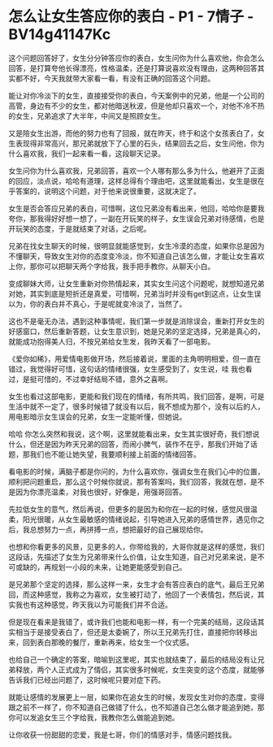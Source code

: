 # 怎么让女生答应你的表白 - P1 - 7情子 - BV14g41147Kc

这个问题回答好了，女生分分钟答应你的表白，女生问你为什么喜欢他，你会怎么回答，是打算夸他长得漂亮，性格温柔，还是打算说喜欢没有理由，这两种回答其实都不好，今天我就带大家看一看，有没有正确的回答这个问题。

能让对你冷淡下的女生，直接接受你的表白，今天案例中的兄弟，他是一个公司的高管，身边有不少的女生，都对他暗送秋波，但是他却只喜欢一个，对他不冷不热的女生，兄弟追求了大半年，中间又是照顾女生。

又是陪女生出游，而他的努力也有了回报，就在昨天，终于和这个女孩表白了，女生表现得非常高兴，那兄弟就放下了心里的石头，结果回去之后，女生问他，你为什么喜欢我，我们一起来看一看，这段聊天记录。

女生问你为什么喜欢我，兄弟回答，喜欢一个人哪有那么多为什么，他避开了正面的回应，淡点说，哈哈有道理，这样总得有个理由吧，这里就能看出，女生是很在乎答案的，说明这个问题，对于他来说很重要，这就决定了。

女生是否会答应兄弟的表白，可惜啊，这位兄弟没有看出来，他回，哈哈你是要我夸你，那我得好好想一想了，一副在开玩笑的样子，女生误会兄弟对待感情，也是开玩笑的态度，于是就结束了对话，之后呢。

兄弟在找女生聊天的时候，很明显就能感觉到，女生冷漠的态度，如果你总是因为不懂聊天，导致女生对你的态度变冷淡，你不知道自己该怎么做，才能让女生喜欢上你，那你可以把聊天两个字给我，我手把手教你，从聊天小白。

变成聊妹大师，让女生重新对你热情起来，其实女生问这个问题呢，就想知道兄弟对她，其实到底是短折还是真爱，可惜啊，兄弟当时并没有get到这点，让女生误以为，你的表白并不真心，于是呢就变冷淡了，当然了。

这也不是毫无办法，遇到这种事情呢，我们第一步就是消除误会，重新打开女生的好感窗口，然后重新答题，让女生意识到，她是兄弟的坚定选择，兄弟是真心的，就能成功抱得美人归，不按兄弟给女生发，我昨天看了一部电影。

《爱你如稀》，用爱情电影做开场，然后接着说，里面的主角明明相爱，但一直在错过，我觉得好可惜，这句话的情绪很强，女生感受到了，女生说，哇 我也看过，是挺可惜的，不过幸好结局不错，意外之喜啊。

女生也看过这部电影，更能和我们现在的情绪，有所共鸣，我们回答，是啊，可是生活中就不一定了，很多时候错了就没有以后，我不想成为那个，没有以后的人，用电影暗示女生误会的兄弟，女生一定能听懂，但她说。

哈哈 你怎么突然和我说，这个啊，这里就能看出来，女生其实很好奇，我们想说什么，但还是因为昨天兄弟的回答，而闹小脾气，装作不在乎，那我们开始了话题，那我们也不能让她失望，我要顺利接上前面的情绪回答。

看电影的时候，满脑子都是你问的，为什么喜欢你，强调女生在我们心中的位置，顺利把问题重启，那么这个时候你就说，那有答案吗，我们回答，我就在想，是不是因为你漂亮温柔，对我也很好，好像是，用强哥回答。

先拉低女生的意气，然后再说，但更多的是因为和你在一起的时候，感觉风很温柔，阳光很暖，从女生最敏感的情绪说起，引导她进入兄弟的感情世界，遇见你之后，我总想努力一点，再拼搏一点，想把最好的自己展现给你。

也想和你看更多的风景，见更多的人，你带给我的，大哥你就是这样的感觉，我们这段话，先描述了女生为兄弟带来什么价值，让女生知道，自己对兄弟来说，是不可或缺的，再规划一小段的未来，让她更能感受到自己。

是兄弟那个坚定的选择，那么这样一来，女生才会有答应表白的底气，最后王兄弟回，而这种感觉，我称之为喜欢，女生被打动了，他回了一个表情包，然后说，其实我也有这种感觉，昨天我以为可能我们并不合适。

但是现在看来是我错了，或许我们也能和电影一样，有一个完美的结局，这段话其实相当于是接受表白了，但还是太委婉了，所以王兄弟先打住，直接把你转移出来，回到表白那晚的餐厅，重新再来，给女生一个仪式感。

也给自己一个确定的答案，暗喻到这里呢，其实也就结束了，最后的结局没有让兄弟释放，两个人正式成为了情侣，其实很多时候呢，女生突变的这个态度，就能够告诉我们已经出问题了，这时候呢只要对症下药。

就能让感情的发展更上一层，如果你在追女生的时候，发现女生对你的态度，变得跟之前不一样了，你不知道自己做错了什么，也不知道自己怎么做才能追到她，那你可以发追女生三个字给我，我教你怎么做能追到她。

让你收获一份甜甜的恋爱，我是七哥，你们的情感对手，情感问题找我。